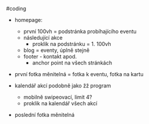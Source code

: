 
#coding

- homepage:
	- první 100vh = podstránka probíhajícího eventu
	- následující akce
		- proklik na podstránku = 1. 100vh
	- blog = eventy, úplně stejně
	- footer - kontakt apod.
		- anchor point na všech stránkách

- první fotka měnitelná = fotka k eventu, fotka na kartu
- kalendář akcí podobně jako žž program
	- mobilně swipeovací, limit 4?
	- proklik na kalendář všech akcí
- poslední fotka měnitelná